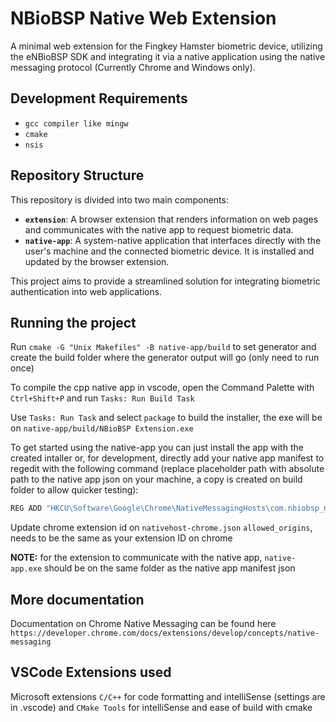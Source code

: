 # NBioBSP Native Web Extension

A minimal web extension for the Fingkey Hamster biometric device, utilizing the eNBioBSP SDK and integrating it via a native application using the native messaging protocol (Currently Chrome and Windows only).

## Development Requirements

- `gcc compiler like mingw`
- `cmake`
- `nsis`

## Repository Structure

This repository is divided into two main components:

- **`extension`**: A browser extension that renders information on web pages and communicates with the native app to request biometric data.
- **`native-app`**: A system-native application that interfaces directly with the user's machine and the connected biometric device. It is installed and updated by the browser extension.

This project aims to provide a streamlined solution for integrating biometric authentication into web applications.

## Running the project

Run `cmake -G "Unix Makefiles" -B native-app/build` to set generator and create the build folder where the generator output will go (only need to run once)

To compile the cpp native app in vscode, open the Command Palette with `Ctrl+Shift+P` and run `Tasks: Run Build Task`

Use `Tasks: Run Task` and select `package` to build the installer, the exe will be on `native-app/build/NBioBSP Extension.exe`

To get started using the native-app you can just install the app with the created intaller or, for development, directly add your native app manifest to regedit with the following command (replace placeholder path with absolute path to the native app json on your machine, a copy is created on build folder to allow quicker testing):

```bash
REG ADD "HKCU\Software\Google\Chrome\NativeMessagingHosts\com.nbiobsp_native_web_ext" /ve /t REG_SZ /d "C:\path\to\build\nativehost-chrome.json" /f
```

Update chrome extension id on `nativehost-chrome.json` `allowed_origins`, needs to be the same as your extension ID on chrome

**NOTE:** for the extension to communicate with the native app, `native-app.exe` should be on the same folder as the native app manifest json

## More documentation

Documentation on Chrome Native Messaging can be found here `https://developer.chrome.com/docs/extensions/develop/concepts/native-messaging`

## VSCode Extensions used

Microsoft extensions `C/C++` for code formatting and intelliSense (settings are in .vscode) and `CMake Tools` for intelliSense and ease of build with cmake
